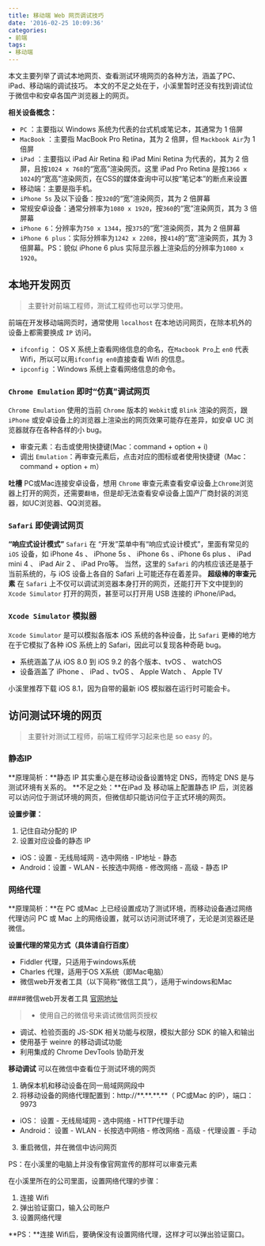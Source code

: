 ```yaml
---
title: 移动端 Web 网页调试技巧
date: '2016-02-25 10:09:36'
categories:
- 前端
tags:
- 移动端
---
```

本文主要列举了调试本地网页、查看测试环境网页的各种方法，涵盖了PC、iPad、移动端的调试技巧。
本文的不足之处在于，小溪里暂时还没有找到调试位于微信中和安卓各国产浏览器上的网页。

<!--more-->

**相关设备概念：**

* `PC` ：主要指以 Windows 系统为代表的台式机或笔记本，其通常为 1 倍屏
* `MacBook` ：主要指 MacBook Pro Retina，其为 2 倍屏，但 `Mackbook Air`为 1 倍屏
* `iPad` ：主要指以 iPad Air Retina 和 iPad Mini Retina 为代表的，其为 2 倍屏，且按`1024 x 768`的“宽高”渲染网页。这里 iPad Pro Retina 是按`1366 x 1024`的“宽高”渲染网页，在CSS的媒体查询中可以按“笔记本”的断点来设置
* 移动端：主要是指手机。
 * `iPhone 5s` 及以下设备：按`320`的“宽”渲染网页，其为 2 倍屏幕
 * 常规安卓设备：通常分辨率为`1080 x 1920`，按`360`的“宽”渲染网页，其为 3 倍屏幕
 * `iPhone 6`：分辨率为`750 x 1344`，按`375`的“宽”渲染网页，其为 2 倍屏幕
 * `iPhone 6 plus`：实际分辨率为`1242 x 2208`，按`414`的“宽”渲染网页，其为 3 倍屏幕。PS：貌似 iPhone 6 plus 实际显示器上渲染后的分辨率为`1080 x 1920`。

## 本地开发网页
> 主要针对前端工程师，测试工程师也可以学习使用。

前端在开发移动端网页时，通常使用 `localhost` 在本地访问网页，在除本机外的设备上都需要换成 `IP` 访问。

* `ifconfig` ： OS X 系统上查看网络信息的命名，在`Macbook Pro`上 `en0` 代表 Wifi，所以可以用`ifconfig en0`直接查看 Wifi 的信息。
* `ipconfig` ：Windows 系统上查看网络信息的命令。



### `Chrome Emulation` 即时“仿真”调试网页
`Chrome Emulation` 使用的当前 `Chrome` 版本的 `Webkit`或 `Blink` 渲染的网页，跟 `iPhone` 或安卓设备上的浏览器上渲染出的网页效果可能存在差异，如安卓 UC 浏览器就存在各种各样的小 bug。

* 审查元素：右击或使用快捷键(Mac：command + option + i)
* 调出 `Emulation`：再审查元素后，点击对应的图标或者使用快捷键（Mac：command + option + m）

**吐槽**
PC或Mac连接安卓设备，想用 `Chrome` 审查元素查看安卓设备上`Chrome`浏览器上打开的网页，还需要`翻墙`，但是却无法查看安卓设备上国产厂商封装的浏览器，如UC浏览器、QQ浏览器。

### `Safari` 即使调试网页
**“响应式设计模式”**
`Safari` 在 “开发”菜单中有“响应式设计模式”，里面有常见的 `iOS` 设备，如 iPhone 4s 、 iPhone 5s 、 iPhone 6s 、iPhone 6s plus 、 iPad mini 4 、 iPad Air 2 、 iPad Pro等。
当然，这里的 `Safari` 的内核应该还是基于当前系统的，与 iOS 设备上各自的 Safari 上可能还存在着差异。
**超级棒的审查元素**
在 `Safari` 上不仅可以调试浏览器本身打开的网页，还能打开下文中提到的 `Xcode Simulator` 打开的网页，甚至可以打开用 USB 连接的 iPhone/iPad。

### `Xcode Simulator` 模拟器
`Xcode Simulator` 是可以模拟各版本 iOS 系统的各种设备，比 `Safari`  更棒的地方在于它模拟了各种 iOS 系统上的 Safari，因此可以复现各种奇葩 bug。

* 系统涵盖了从 iOS 8.0 到 iOS 9.2 的各个版本、tvOS 、 watchOS
* 设备涵盖了 iPhone 、 iPad 、tvOS 、 Apple Watch 、 Apple TV

小溪里推荐下载 iOS 8.1，因为自带的最新 iOS 模拟器在运行时可能会卡。



## 访问测试环境的网页
> 主要针对测试工程师，前端工程师学习起来也是 so easy 的。

### 静态IP
**原理简析：**静态 IP 其实重心是在移动设备设置特定 DNS，而特定 DNS 是与测试环境有关系的。
**不足之处：**在iPad 及 移动端上配置静态 IP 后，浏览器可以访问位于测试环境的网页，但微信却只能访问位于正式环境的网页。

**设置步骤：**

1. 记住自动分配的 IP 
1. 设置对应设备的静态 IP  
 * iOS：设置 - 无线局域网 - 选中网络 - IP地址 - 静态
 * Android：设置 - WLAN - 长按选中网络 - 修改网络 - 高级 - 静态 IP

### 网络代理
**原理简析：**在 PC 或Mac 上已经设置成功了测试环境，而移动设备通过网络代理访问 PC 或 Mac 上的网络设置，就可以访问测试环境了，无论是浏览器还是微信。

**设置代理的常见方式（具体请自行百度）**

* Fiddler 代理，只适用于windows系统
* Charles 代理，适用于OS X系统（即Mac电脑）
* 微信web开发者工具（以下简称“微信工具”），适用于windows和Mac

####微信web开发者工具
[官网地址](http://mp.weixin.qq.com/wiki/10/e5f772f4521da17fa0d7304f68b97d7e.html])

> * 使用自己的微信号来调试微信网页授权
* 调试、检验页面的 JS-SDK 相关功能与权限，模拟大部分 SDK 的输入和输出
* 使用基于 weinre 的移动调试功能
* 利用集成的 Chrome DevTools 协助开发

**移动调试**
可以在微信中查看位于测试环境的网页

1. 确保本机和移动设备在同一局域网网段中
2. 将移动设备的网络代理配置到：http://\*\*.\*\*.\*\*.\*\*（ PC或Mac 的IP），端口： 9973
 * iOS： 设置 - 无线局域网 - 选中网络 - HTTP代理手动
 * Android： 设置 - WLAN - 长按选中网络 - 修改网络 - 高级 - 代理设置 - 手动
3. 重启微信，并在微信中访问网页

PS：在小溪里的电脑上并没有像官网宣传的那样可以审查元素

在小溪里所在的公司里面，设置网络代理的步骤：

1. 连接 Wifi
2. 弹出验证窗口，输入公司账户
3. 设置网络代理

**PS：**连接 Wifi后，要确保没有设置网络代理，这样才可以弹出验证窗口。

